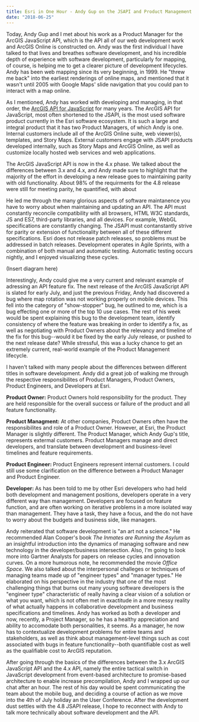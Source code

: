 ```yaml
---
title: Esri in One Hour - Andy Gup on the JSAPI and Product Management 
date: "2018-06-25" 
---
```

Today, Andy Gup and I met about his work as a Product Manager for the ArcGIS JavaScript API, which is the API all of our web development work and ArcGIS Online is constructed on. Andy was the first individual I have talked to that lives and breathes software development, and his incredible depth of experience with software development, particularly for mapping, of course, is helping me to get a clearer picture of development lifecycles. Andy has been web mapping since its very beginning, in 1999. He "threw me back" into the earliest renderings of online maps, and mentioned that it wasn't until 2005 with Google Maps' slide navigation that you could pan to interact with a map online. 

As I mentioned, Andy has worked with developing and managing, in that order, the [ArcGIS API for JavaScript](https://developers.arcgis.com/javascript/latest/api-reference/index.html) for many years. The ArcGIS API for JavaScript, most often shortened to the JSAPI, is the most used software product currently in the Esri software ecosystem. It is such a large and integral product that it has two Product Managers, of which Andy is one. Internal customers include all of the ArcGIS Online suite, web viewer(s), templates, and Story Maps. External customers engage with JSAPI products developed internally, such as Story Maps and ArcGIS Online, as well as customize locally hosted web services and web applications. 

The ArcGIS JavaScript API is now in the 4.x phase. We talked about the differences between 3.x and 4.x, and Andy made sure to highlight that the majority of the effort in developing a new release goes to maintaining parity with old functionality. About 98% of the requirments for the 4.8 release were still for meeting parity, he quantified, with about 

He led me through the many glorious aspects of software maintanence you have to worry about when maintaining and updating an API.  The API must constantly reconcile compatibility with all browsers, HTML W3C standards, JS and ES7, third-party libraries, and all devices. For example, WebGL specifications are constantly changing. The JSAPI must contanstantly strive for parity or extension of functionality between all of these different specifications. Esri does not release patch releases, so problems must be addressed in batch releases. Development operates in Agile Sprints, with a combination of both manual and automatic testing. Automatic testing occurs nightly, and I enjoyed visualizing these cycles. 

(Insert diagram here)

Interestingly, Andy could give me a very current and relevant example of adressing an API feature fix. The next release of the ArcGIS JavaScript API is slated for early July, and just the previous Friday, Andy had discovered a bug where map rotation was not working properly on mobile devices. This fell into the category of "show-stopper" bug, he outlined to me, which is a bug effecting one or more of the top 10 use cases. The rest of his week would be spent explaining this bug to the development team, identify consistency of where the feature was breaking in order to identify a fix, as well as negotiating with Product Owners about the relevancy and timeline of the fix for this bug--would it be fixed by the early July release, or pushed to the next release date? While stressful, this was a lucky chance to get an extremely current, real-world example of the Product Management lifecycle. 

I haven't talked with many people about the differences between different titles in software development. Andy did a great job of walking me through the respective responsibilites of Product Managers, Product Owners, Product Engineers, and Developers at Esri. 

<strong>Product Owner:</strong> Product Owners hold responsibility for the product. They are held responsible for the overall success or failure of the product and all feature functionality. 

<strong>Product Managment:</strong> At other companies, Product Owners often have the responsibilites and role of a Product Owner. However, at Esri, the Product Manager is slightly different. The Product Manager, which Andy Gup's title, represents extermal customers. Product Managers manage and direct developers, and translate between development and business-level timelines and feature requirements. 

<strong>Product Engineer: </strong>Product Engineers represent internal customers. I could still use some clarification on the difference between a Product Manager and Product Engineer. 

<strong>Developer: </strong>As has been told to me by other Esri developers who had held both development and management positions, developers operate in a very different way than management. Developers are focused on feature function, and are often working on iterative problems in a more isolated way than management. They have a task, they have a focus, and the do not have to worry about the budgets and business side, like managers. 

Andy reiterated that software development is "an art not a science." He recommended Alan Cooper's book <i>The Inmates are Running the Asylum</i> as an insightful introduction into the dynamics of managing software and new technology in the developer/business intersection. Also, I'm going to look more into Gartner Analysts for papers on release cycles and innovation curves. On a more humorous note, he recommended the movie <i>Office Space</i>. We also talked about the interpersonal challeges or techniques of managing teams made up of "engineer types" and "manager types." He elaborated on his perspective in the industry that one of the most challenging things that burns out many young software developers is the "engineer type" characteristic of really having a clear vision of a solution or what you want, which is not often met in exactitude in a more messy reality of what actually happens in collaborative development and business specifications and timelines. Andy has worked as both a developer and now, recently, a Project Manager, so he has a healthy appreciation and ability to accomodate both personalities, it seems. As a manager, he now has to contextualize development problems for entire teams and stakeholders, as well as think about management-level things such as cost associated with bugs in feature functionality--both quantifiable cost as well as the qualifiable cost to ArcGIS reputation. 

After going through the basics of the differences between the 3.x ArcGIS JavaScript API and the 4.x API, namely the entire tactical switch in JavaScript development from event-based architecture to promise-based architecture to enable increase precompilation, Andy and I wrapped up our chat after an hour. The rest of his day would be spent communicating the team about the mobile bug, and deciding a course of action as we move into the 4th of July holiday an the User Conference. After the development dust settles with the 4.8 JSAPI release, I hope to reconnect with Andy to talk more technically about software development and the API. 

